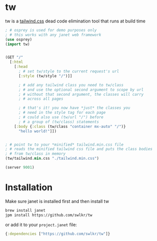 # tw

tw is a [tailwind.css](https://tailwindcss.com) dead code elimination tool that runs at build time

```clojure
; # osprey is used for demo purposes only
; # this works with any janet web framework
(use osprey)
(import tw)


(GET "/"
  [:html
    [:head
      ; # set tw/style to the current request's url
      [:style (tw/style "/")]]

      ; # add any tailwind class you need to tw/class
      ; # and use the optional second argument to scope by url
      ; # without that second argument, the classes will carry
      ; # across all pages

      ; # that's it! you now have *just* the classes you
      ; # need in the style tag for each page
      ; # could also use (tw/url "/") before
      ; # a group of (tw/class) statements
    [:body {:class (tw/class "container mx-auto" "/")}
      "hello world!"]])


; # point tw to your *minified* tailwind.min.css file
; # reads the minified tailwind css file and puts the class bodies
; # from tw/class in memory
(tw/tailwind.min.css "./tailwind.min.css")

(server 9001)
```

# Installation

Make sure janet is installed first and then install tw

```sh
brew install janet
jpm install https://github.com/swlkr/tw
```

or add it to your `project.janet` file:

```clojure
{:dependencies ["https://github.com/swlkr/tw"]}
```
